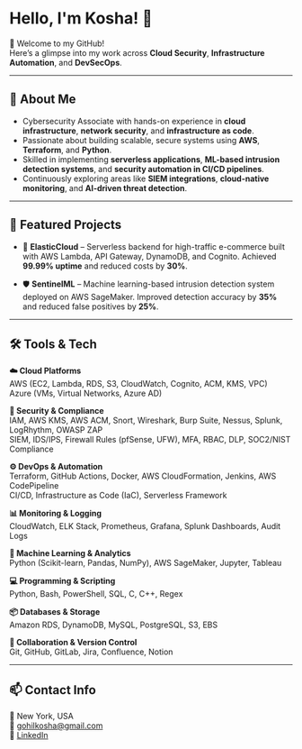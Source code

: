 # Hello, I'm Kosha! 👋

🔐 Welcome to my GitHub!  
Here’s a glimpse into my work across **Cloud Security**, **Infrastructure Automation**, and **DevSecOps**.

---

## 🧠 About Me

- Cybersecurity Associate with hands-on experience in **cloud infrastructure**, **network security**, and **infrastructure as code**.
- Passionate about building scalable, secure systems using **AWS**, **Terraform**, and **Python**.
- Skilled in implementing **serverless applications**, **ML-based intrusion detection systems**, and **security automation in CI/CD pipelines**.
- Continuously exploring areas like **SIEM integrations**, **cloud-native monitoring**, and **AI-driven threat detection**.

---

## 🚀 Featured Projects

- 🛒 **ElasticCloud** – Serverless backend for high-traffic e-commerce built with AWS Lambda, API Gateway, DynamoDB, and Cognito. Achieved **99.99% uptime** and reduced costs by **30%**.

- 🛡️ **SentinelML** – Machine learning-based intrusion detection system deployed on AWS SageMaker. Improved detection accuracy by **35%** and reduced false positives by **25%**.

---

## 🛠️ Tools & Tech

**☁️ Cloud Platforms**  
AWS (EC2, Lambda, RDS, S3, CloudWatch, Cognito, ACM, KMS, VPC)  
Azure (VMs, Virtual Networks, Azure AD)

**🔐 Security & Compliance**  
IAM, AWS KMS, AWS ACM, Snort, Wireshark, Burp Suite, Nessus, Splunk, LogRhythm, OWASP ZAP  
SIEM, IDS/IPS, Firewall Rules (pfSense, UFW), MFA, RBAC, DLP, SOC2/NIST Compliance

**⚙️ DevOps & Automation**  
Terraform, GitHub Actions, Docker, AWS CloudFormation, Jenkins, AWS CodePipeline  
CI/CD, Infrastructure as Code (IaC), Serverless Framework

**📊 Monitoring & Logging**  
CloudWatch, ELK Stack, Prometheus, Grafana, Splunk Dashboards, Audit Logs

**🧠 Machine Learning & Analytics**  
Python (Scikit-learn, Pandas, NumPy), AWS SageMaker, Jupyter, Tableau

**💻 Programming & Scripting**  
Python, Bash, PowerShell, SQL, C, C++, Regex

**📦 Databases & Storage**  
Amazon RDS, DynamoDB, MySQL, PostgreSQL, S3, EBS

**📎 Collaboration & Version Control**  
Git, GitHub, GitLab, Jira, Confluence, Notion

---

## 📫 Contact Info

📍 New York, USA  
📧 [gohilkosha@gmail.com](mailto:gohilkosha@gmail.com)  
🔗 [LinkedIn](https://www.linkedin.com/in/koshagohil)  


